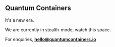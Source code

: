 ## Quantum Containers

It's a new era.

We are currently in stealth-mode, watch this space.

For enquiries, **hello@quantumcontainers.io**
